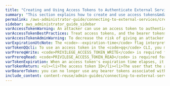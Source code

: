 ```yaml
---
title: "Creating and Using Access Tokens to Authenticate External Services to Qumulo Core"
summary: "This section explains how to create and use access tokens&mdash;by using the Qumulo Core REST API, Python SDK, and <code>qq</code> CLI&mdash;to authenticate external services to Qumulo Core."
permalink: /aws-administrator-guide/connecting-to-external-services/creating-using-access-tokens-to-authenticate-external-services-qumulo-core.html
sidebar: aws_administrator_guide_sidebar
varAccessTokenWarning: An attacker can use an access token to authenticate as the token's user to Qumulo Core REST API (through HTTP, the Python SDK, or the <code>qq</code> CLI) and gain all of the user's privileges.
varAccessTokenBestPractices: Treat access tokens, and the bearer tokens they generate, like passwords. Store your tokens securely, rotate your tokens often, and create a token revocation policy for your organization.
varAccessTokenAdminWarning: To decrease the risk of giving an attacker full administrative access&mdash;including access to cluster data&mdash;avoid generating tokens for accounts with administrative privileges.
varExpirationUtcNote: The <code>--expiration-time</code> flag interprets arguments as timestamps in the UTC time zone.
varTokenQQcli: To use an access token in the <code>qq</code> CLI, you must use the <code>--file</code> flag&mdash;to specify a path for saving your credentials file in a format that the <code>qq</code> CLI can use&mdash;when you create the access token.
varPrereqWrite: <code>PRIVILEGE_ACCESS_TOKEN_WRITE</code> is required for creating, disabling, and deleting access tokens for all users in the system.
varPrereqRead: <code>PRIVILEGE_ACCESS_TOKEN_READ</code> is required for listing access tokens.
varTokenExpiration: When an access token's expiration time elapses, it isn't possible to use the token for authentication. Any attempt to use the token results in an authentication error. To continue the authentication process, you must either [create a new access token](#creating-using-access-tokens) or [update the expiration time for your existing token](#modifying-expiration-time-access-token).
varTokenReturn: <ul><li>The access token ID</li><li>The user that the access token represents</li><li>The access token's creator</li><li>The access token's creation time</li><li>The access token's expiration time</li><li>Whether the access token is enabled</li></ul>
varBearerToken: you can no longer use any bearer tokens associated with the access token to authenticate to Qumulo Core.
include_content: content-reuse/admin-guides/connecting-to-external-services/creating-using-access-tokens-to-authenticate-external-services-qumulo-core.md
---
```


